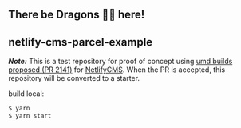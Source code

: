 ## There be Dragons 🐲🐉 here!

## netlify-cms-parcel-example

**_Note:_** This is a test repository for proof of concept using [umd builds proposed (PR 2141)][1] for [NetlifyCMS][2]. When the PR is accepted, this repository will be converted to a starter.

build local:

```bash
$ yarn
$ yarn start
```



[1]: https://github.com/netlify/netlify-cms/pull/2141
[2]: https://github.com/netlify/netlify-cms
